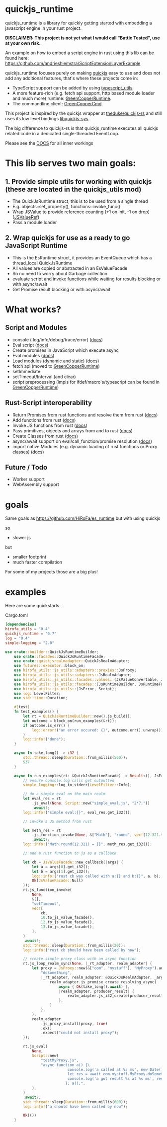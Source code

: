 # quickjs_runtime

quickjs_runtime is a library for quickly getting started with embedding a javascript engine in your rust project.

**DISCLAIMER: This project is not yet what I would call "Battle Tested", use at your own risk.**

An example on how to embed a script engine in rust using this lib can be found here: https://github.com/andrieshiemstra/ScriptExtensionLayerExample

quickjs_runtime focuses purely on making [quickjs](https://bellard.org/quickjs/) easy to use and does not add any additional features, that's where these projects come in:
* TypeScript support can be added by using [typescript_utils](https://github.com/HiRoFa/typescript_utils)
* A more feature-rich (e.g. fetch api support, http based module loader and much more) runtime: [GreenCopperRuntime](https://github.com/HiRoFa/GreenCopperRuntime).
* The commandline client: [GreenCopperCmd](https://github.com/HiRoFa/GreenCopperCmd).

This project is inspired by the quickjs wrapper at [theduke/quickjs-rs](https://github.com/theduke/quickjs-rs) and still uses its low level bindings [libquickjs-sys](https://crates.io/crates/libquickjs-sys).

The big difference to quickjs-rs is that quickjs_runtime executes all quickjs related code in a dedicated single-threaded EventLoop.

Please see the [DOCS](https://hirofa.github.io/quickjs_es_runtime/quickjs_runtime/index.html) for all inner workings

# This lib serves two main goals:

## 1. Provide simple utils for working with quickjs (these are located in the quickjs_utils mod)
* The QuickJsRuntime struct, this is to be used from a single thread 
* E.g. objects::set_property(), functions::invoke_func()
* Wrap JSValue to provide reference counting (+1 on init, -1 on drop) ([JSValueRef](https://hirofa.github.io/quickjs_es_runtime/quickjs_runtime/valueref/struct.JSValueRef.html))
* Pass a module loader

## 2. Wrap quickjs for use as a ready to go JavaScript Runtime
* This is the EsRuntime struct, it provides an EventQueue which has a thread_local QuickJsRuntime
* All values are copied or abstracted in an EsValueFacade
* So no need to worry about Garbage collection
* evaluate script and invoke functions while waiting for results blocking or with async/await  
* Get Promise result blocking or with async/await

# What works?

## Script and Modules

* console (.log/info/debug/trace/error) ([docs](https://hirofa.github.io/quickjs_es_runtime/quickjs_runtime/features/console/index.html))
* Eval script ([docs](https://hirofa.github.io/quickjs_es_runtime/quickjs_runtime/esruntime/struct.EsRuntime.html#method.eval_sync))
* Create promises in JavaScript which execute async
* Eval modules ([docs](https://hirofa.github.io/quickjs_es_runtime/quickjs_runtime/esruntime/struct.EsRuntime.html#method.eval_module_sync))
* Load modules (dynamic and static) ([docs](https://hirofa.github.io/quickjs_es_runtime/quickjs_runtime/esruntimebuilder/struct.EsRuntimeBuilder.html#method.module_script_loader))
* fetch api (moved to [GreenCopperRuntime](https://github.com/HiRoFa/GreenCopperRuntime))
* setImmediate
* setTimeout/Interval (and clear)
* script preprocessing (impls for ifdef/macro's/typescript can be found in [GreenCopperRuntime](https://github.com/HiRoFa/GreenCopperRuntime))

## Rust-Script interoperability

* Return Promises from rust functions and resolve them from rust ([docs](https://hirofa.github.io/quickjs_es_runtime/quickjs_runtime/esruntime_utils/promises/fn.new_resolving_promise.html))
* Add functions from rust ([docs](https://hirofa.github.io/quickjs_es_runtime/quickjs_runtime/esruntime/struct.EsRuntime.html#method.set_function))
* Invoke JS functions from rust ([docs](https://hirofa.github.io/quickjs_es_runtime/quickjs_runtime/esruntime/struct.EsRuntime.html#method.call_function_sync))
* Pass primitives, objects and arrays from and to rust ([docs](https://hirofa.github.io/quickjs_es_runtime/quickjs_runtime/quickjs_utils/primitives/index.html))
* Create Classes from rust ([docs](https://hirofa.github.io/quickjs_es_runtime/quickjs_runtime/reflection/struct.Proxy.html))
* async/await support on eval/call_function/promise resolution ([docs](https://hirofa.github.io/quickjs_es_runtime/quickjs_runtime/esvalue/struct.EsValueFacade.html#method.get_promise_result))
* import native Modules (e.g. dynamic loading of rust functions or Proxy classes) ([docs](https://hirofa.github.io/quickjs_es_runtime/quickjs_runtime/esruntimebuilder/struct.EsRuntimeBuilder.html#method.native_module_loader))

## Future / Todo

* Worker support
* WebAssembly support

# goals

Same goals as https://github.com/HiRoFa/es_runtime but with using quickjs

so 
* slower js

but
 
* smaller footprint 
* much faster compilation

For some of my projects those are a big plus!

# examples

Here are some quickstarts:

Cargo.toml

```toml
[dependencies]
hirofa_utils = "0.4"
quickjs_runtime = "0.7"
log = "0.4"
simple-logging = "2.0"
```

```rust
use crate::builder::QuickJsRuntimeBuilder;
    use crate::facades::QuickJsRuntimeFacade;
    use crate::quickjsrealmadapter::QuickJsRealmAdapter;
    use futures::executor::block_on;
    use hirofa_utils::js_utils::adapters::proxies::JsProxy;
    use hirofa_utils::js_utils::adapters::JsRealmAdapter;
    use hirofa_utils::js_utils::facades::values::{JsValueConvertable, JsValueFacade};
    use hirofa_utils::js_utils::facades::{JsRuntimeBuilder, JsRuntimeFacade};
    use hirofa_utils::js_utils::{JsError, Script};
    use log::LevelFilter;
    use std::time::Duration;

    #[test]
    fn test_examples() {
        let rt = QuickJsRuntimeBuilder::new().js_build();
        let outcome = block_on(run_examples(&rt));
        if outcome.is_err() {
            log::error!("an error occured: {}", outcome.err().unwrap());
        }
        log::info!("done");
    }

    async fn take_long() -> i32 {
        std::thread::sleep(Duration::from_millis(500));
        537
    }

    async fn run_examples(rt: &QuickJsRuntimeFacade) -> Result<(), JsError> {
        // ensure console.log calls get outputted
        simple_logging::log_to_stderr(LevelFilter::Info);

        // do a simple eval on the main realm
        let eval_res = rt
            .js_eval(None, Script::new("simple_eval.js", "2*7;"))
            .await?;
        log::info!("simple eval:{}", eval_res.get_i32());

        // invoke a JS method from rust

        let meth_res = rt
            .js_function_invoke(None, &["Math"], "round", vec![12.321.to_js_value_facade()])
            .await?;
        log::info!("Math.round(12.321) = {}", meth_res.get_i32());

        // add a rust function to js as a callback

        let cb = JsValueFacade::new_callback(|args| {
            let a = args[0].get_i32();
            let b = args[1].get_i32();
            log::info!("rust cb was called with a:{} and b:{}", a, b);
            Ok(JsValueFacade::Null)
        });
        rt.js_function_invoke(
            None,
            &[],
            "setTimeout",
            vec![
                cb,
                10.to_js_value_facade(),
                12.to_js_value_facade(),
                13.to_js_value_facade(),
            ],
        )
        .await?;
        std::thread::sleep(Duration::from_millis(20));
        log::info!("rust cb should have been called by now");

        // create simple proxy class with an async function
        rt.js_loop_realm_sync(None, |_rt_adapter, realm_adapter| {
            let proxy = JsProxy::new(&["com", "mystuff"], "MyProxy").add_static_method(
                "doSomething",
                |_rt_adapter, realm_adapter: &QuickJsRealmAdapter, _args| {
                    realm_adapter.js_promise_create_resolving_async(
                        async { Ok(take_long().await) },
                        |realm_adapter, producer_result| {
                            realm_adapter.js_i32_create(producer_result)
                        },
                    )
                },
            );
            realm_adapter
                .js_proxy_install(proxy, true)
                .ok()
                .expect("could not install proxy");
        });

        rt.js_eval(
            None,
            Script::new(
                "testMyProxy.js",
                "async function a() {\
                            console.log('a called at %s ms', new Date().getTime());\
                            let res = await com.mystuff.MyProxy.doSomething();\
                            console.log('a got result %s at %s ms', res, new Date().getTime());\
                           }; a();",
            ),
        )
        .await?;
        std::thread::sleep(Duration::from_millis(600));
        log::info!("a should have been called by now");

        Ok(())
    }
```
